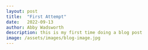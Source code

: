 ```yaml
---
layout: post
title:  "First Attempt"
date:   2022-09-13
author: Abby Wadsworth
description: this is my first time doing a blog post
image: /assets/images/blog-image.jpg
---
```


